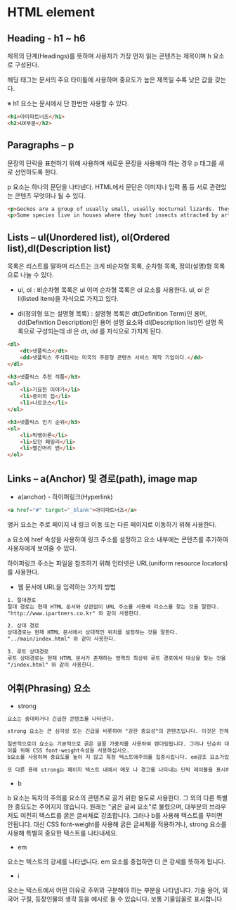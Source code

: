 # HTML element

## Heading - h1 ~ h6

제목의 단계(Headings)를 뜻하며 사용자가 가장 먼저 읽는 콘텐츠는 제목이며 h 요소로 구성된다.

헤딩 태그는 문서의 주요 타이틀에 사용하며 중요도가 높은 제목일 수록 낮은 값을 갖는다.

※ h1 요소는 문서에서 단 한번만 사용할 수 있다.

```html
<h1>아이파트너즈</h1>
<h2>UX부문</h2>
```

## Paragraphs – p

문장의 단락을 표현하기 위해 사용하며 새로운 문장을 사용해야 하는 경우 p 태그를 새로 선언하도록 한다.

p 요소는 하나의 문단을 나타낸다. HTML에서 문단은 이미지나 입력 폼 등 서로 관련있는 콘텐츠 무엇이나 될 수 있다.

```html
<p>Geckos are a group of usually small, usually nocturnal lizards. They are found on every continent except Australia.</p> 
<p>Some species live in houses where they hunt insects attracted by artificial light.</p>
```

## Lists – ul(Unordered list), ol(Ordered list),dl(Description list)

목록은 리스트를 말하며 리스트는 크게 비순차형 목록, 순차형 목록, 정의(설명)형 목록으로 나눌 수 있다.

+ ul, ol : 비순차형 목록은 ul 이며 순차형 목록은 ol 요소를 사용한다. ul, ol 은 li(listed item)을 자식으로 가지고 있다.

+ dl(정의형 또는 설명형 목록) : 설명형 목록은 dt(Definition Term)인 용어, dd(Definition Description)인 용어 설명 요소와 dl(Description list)인 설명 목록으로 구성되는데 dl 은 dt, dd 를 자식으로 가지게 된다.

```html
<dl>
    <dt>넷플릭스</dt>
    <dd>넷플릭스 주식회사는 미국의 주문형 콘텐츠 서비스 제작 기업이다.</dd>
</dl>

<h3>넷플릭스 추천 작품</h3> 
<ul>
    <li>기묘한 이야기</li>
    <li>종이의 집</li>
    <li>나르코스</li>
</ul>

<h3>넷플릭스 인기 순위</h3>
<ol>
    <li>빅뱅이론</li>
    <li>모던 패밀리</li>
    <li>빨간머리 앤</li>
</ol>
```

## Links – a(Anchor) 및 경로(path), image map

+ a(anchor) - 하이퍼링크(Hyperlink)

```html
<a href="#" target="_blank">아이파트너즈</a>
```

앵커 요소는 주로 페이지 내 링크 이동 또는 다른 페이지로 이동하기 위해 사용한다. 

a 요소에 href 속성을 사용하여 링크 주소를 설정하고 요소 내부에는 콘텐츠를 추가하여 사용자에게 보여줄 수 있다.

하이퍼링크 주소는 파일을 참조하기 위해 인터넷은 URL(uniform resource locators)를 사용한다.


+ 웹 문서에 URL을 입력하는 3가지 방법

```html
1. 절대경로
절대 경로는 현재 HTML 문서와 상관없이 URL 주소를 사용해 리소스를 찾는 것을 말한다.
"http://www.ipartners.co.kr" 와 같이 사용한다. 

2. 상대 경로
상대경로는 현재 HTML 문서에서 상대적인 위치를 설정하는 것을 말한다.
"../main/index.html" 와 같이 사용한다.

3. 루트 상대경로
루트 상대경로는 현재 HTML 문서가 존재하는 영역의 최상위 루트 경로에서 대상을 찾는 것을 말한다.
"/index.html" 와 같이 사용한다.

```


## 어휘(Phrasing) 요소

+ strong 

```html
요소는 중대하거나 긴급한 콘텐츠를 나타낸다. 

strong 요소는 큰 심각성 또는 긴급을 비롯하여 "강한 중요성"의 콘텐츠입니다. 이것은 전체 페이지에 매우 중요한 문장 일 수도 있고, 일부 단어가 근처의 내용에 비해 더 중요하다는 것을 지적하려고 할 수도 있습니다.

일반적으로이 요소는 기본적으로 굵은 글꼴 가중치를 사용하여 렌더링됩니다. 그러나 단순히 대담한 스타일을 적용하는 데 사용 해서는 안됩니다. 
이를 위해 CSS font-weight속성을 사용하십시오. 
b요소를 사용하여 중요도를 높이 지 않고 특정 텍스트에주의를 집중시킵니다. em강조 요소가있는 텍스트를 표시 하려면 요소를 사용하십시오 .

또 다른 용례 strong는 페이지 텍스트 내에서 메모 나 경고를 나타내는 단락 레이블을 표시하는 것입니다.
```

+ b

b 요소는 독자의 주의를 요소의 콘텐츠로 끌기 위한 용도로 사용한다. 그 외의 다른 특별한 중요도는 주어지지 않습니다. 원래는 "굵은 글씨 요소"로 불렸으며, 대부분의 브라우저도 여전히 텍스트를 굵은 글씨체로 강조합니다. 그러나 b를 사용해 텍스트를 꾸미면 안됩니다. 대신 CSS font-weight를 사용해 굵은 글씨체를 적용하거나, strong 요소를 사용해 특별히 중요한 텍스트를 나타내세요.

+ em 

요소는 텍스트의 강세를 나타냅니다. em 요소를 중첩하면 더 큰 강세를 뜻하게 됩니다.

+ i 

요소는 텍스트에서 어떤 이유로 주위와 구분해야 하는 부분을 나타냅니다. 기술 용어, 외국어 구절, 등장인물의 생각 등을 예시로 들 수 있습니다. 보통 기울임꼴로 표시합니다









